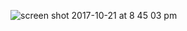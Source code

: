 ![screen shot 2017-10-21 at 8 45 03 pm](https://user-images.githubusercontent.com/29441324/31857956-bfb5aeb4-b6a0-11e7-844b-7e99468455eb.png)
